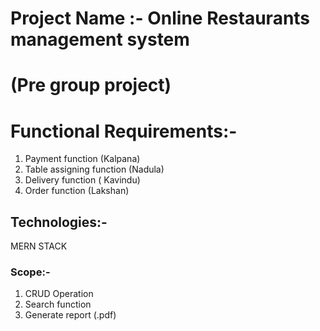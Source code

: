 # Project Name :- Online Restaurants management system
# (Pre group project)

# Functional Requirements:- 

1. Payment function (Kalpana)
2. Table assigning function (Nadula) 
3. Delivery function ( Kavindu)
4. Order function (Lakshan)

## Technologies:- 
MERN STACK

### Scope:- 

1. CRUD Operation
2. Search function
3. Generate report (.pdf)
